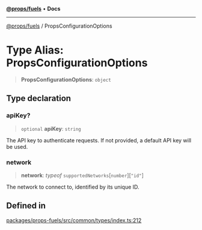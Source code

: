 [**@props/fuels**](../README.md) • **Docs**

***

[@props/fuels](../globals.md) / PropsConfigurationOptions

# Type Alias: PropsConfigurationOptions

> **PropsConfigurationOptions**: `object`

## Type declaration

### apiKey?

> `optional` **apiKey**: `string`

The API key to authenticate requests. If not provided, a default API key will be used.

### network

> **network**: *typeof* `supportedNetworks`\[`number`\]\[`"id"`\]

The network to connect to, identified by its unique ID.

## Defined in

[packages/props-fuels/src/common/types/index.ts:212](https://github.com/Props-Labs/octane/blob/09e744f342f4ccab903046cdb8054688422ab64d/packages/props-fuels/src/common/types/index.ts#L212)
